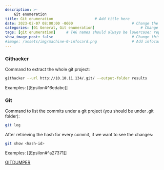 ```yaml
---
description: >-
    Git enumeration
title: Git enumeration                   # Add title here
date: 2023-02-07 08:00:00 -0600                           # Change the date to match completion date
categories: [01 General, Git enumeration]                     # Change Templates to Writeup
tags: [git enumeration]     # TAG names should always be lowercase; replace template with writeup, and add relevant tags
show_image_post: false                                    # Change this to true
#image: /assets/img/machine-0-infocard.png                # Add infocard image here for post preview image
---
```

### Githacker
Command to extract the whole git project:
```bash
githacker --url http://10.10.11.134/.git/ --output-folder results
``` 
Examples:
[[Epsilon#^6edabc]]

### Git
Command to list the commits under a git project (you should be under .git folder):
```bash
git log
```
After retrieving the hash for every commit, if we want to see the changes:
```bash
git show <hash-id>
```

Examples:
[[Epsilon#^a27371]]

[GITDUMPER](https://pentester.land/tutorials/2018/10/25/source-code-disclosure-via-exposed-git-folder.html)


